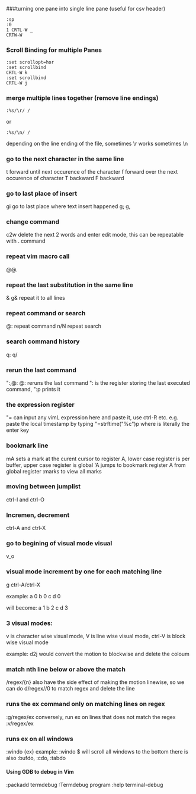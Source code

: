 ###turning one pane into single line pane (useful for csv header)
```
:sp
:0
1 CRTL-W _
CRTW-W
```

### Scroll Binding for multiple Panes
```
:set scrollopt=hor
:set scrollbind
CRTL-W k
:set scrollbind
CRTL-W j
```

### merge multiple lines together (remove line endings)
```
:%s/\r/ /
```

or

```
:%s/\n/ /
```

depending on the line ending of the file, sometimes \r works sometimes \n

### go to the next character in the same line
t<char> forward until next occurence of the character
f<char> forward over the next occurence of character
T<char> backward
F<char> backward

### go to last place of insert
gi go to last place where text insert happened
g;
g,

### change command
c2w delete the next 2 words and enter edit mode, this can be repeatable with . command

### repeat vim macro call
@@.

### repeat the last substitution in the same line
&
g& repeat it to all lines

### repeat command or search
@: repeat command
n/N repeat search

### search command history
q:
q/

### rerun the last command
":,@:
@: reruns the last command
": is the register storing the last executed command, ":p prints it

### the expression register
"=
can input any vimL expression here and paste it, use ctrl-R etc. e.g. paste the local timestamp by typing "=strftime("%c")<cr>p where <cr> is literally the enter key

### bookmark line
mA sets a mark at the curent cursor to register A, lower case register is per buffer, upper case register is global
'A jumps to bookmark register A from global register
:marks to view all marks

### moving between jumplist
ctrl-I and ctrl-O

### Incremen, decrement
ctrl-A and ctrl-X

### go to begining of visual mode visual
v_o

### visual mode increment by one for each matching line
g ctrl-A/ctrl-X

example:
a 0
b 0
c
d 0

will become:
a 1
b 2
c
d 3

### 3 visual modes:
v is character wise visual mode, V is line wise visual mode, ctrl-V is block wise visual mode

example: d<c-V>2j would convert the motion to blockwise and delete the coloum 

### match nth line below or above the match
/regex/{n}
also have the side effect of making the motion linewise, so we can do d/regex//0 to match regex and delete the line

### runs the ex command only on matching lines on regex
:g/regex/ex
conversely, run ex on lines that does not match the regex
:v/regex/ex

### runs ex on all windows
:windo {ex}
example: :windo $ will scroll all windows to the bottom
there is also :bufdo, :cdo, :tabdo

#### Using GDB to debug in Vim
:packadd termdebug
:Termdebug program
:help terminal-debug
